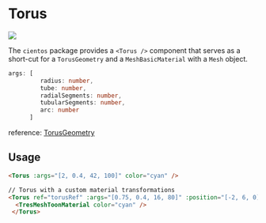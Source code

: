 # Torus

![](/cientos/torus.png)

The `cientos` package provides a `<Torus />` component that serves as a short-cut for a `TorusGeometry` and a `MeshBasicMaterial` with a `Mesh` object.

```typescript
args: [
         radius: number,
         tube: number,
         radialSegments: number,
         tubularSegments: number,
         arc: number
      ]
```
reference: [TorusGeometry](https://threejs.org/docs/?q=torus#api/en/geometries/TorusGeometry)


## Usage

```html
<Torus :args="[2, 0.4, 42, 100]" color="cyan" />

// Torus with a custom material transformations
<Torus ref="torusRef" :args="[0.75, 0.4, 16, 80]" :position="[-2, 6, 0]">
  <TresMeshToonMaterial color="cyan" />
 </Torus>

```



